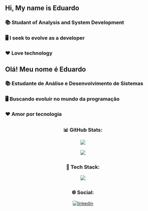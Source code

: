 ## Hi, My name is Eduardo
### 📚 Studant of Analysis and System Development
### 🖥️ I seek to evolve as a developer
### ❤ Love technology

## Olá! Meu nome é Eduardo
### 📚 Estudante de Análise e Desenvolvimento de Sistemas
### 🖥️ Buscando evoluir no mundo da programação
### ❤ Amor por tecnologia

##

<div align="center">
    
### 📊 GitHub Stats:
![](https://github-readme-streak-stats.herokuapp.com/?user=eduardosdl&theme=react&hide_border=true)<br/><br/>
![](https://github-readme-stats.vercel.app/api/top-langs/?username=eduardosdl&layout=compact&langs_count=6&hide=EJS,PHP&theme=react&hide_border=true&card_width=350em)

##
###  🏅 Tech Stack:
![](https://skillicons.dev/icons?i=html,css,js,ts,react,nodejs,mysql,postgres,mongodb,bash,docker)

##
###  🌐 Social:
<a href="https://www.linkedin.com/in/eduardolimafilho/">
    <img src="https://img.shields.io/badge/LinkedIn-0077B5?style=for-the-badge&logo=linkedin&logoColor=white" alt="linkedin"/>
</a>
    
<!--
##
### 🏆 GitHub Trophies
![](https://github-profile-trophy.vercel.app/?username=eduardosdl&theme=radical&no-frame=true&no-bg=false&margin-w=4)
-->
    
</div>
